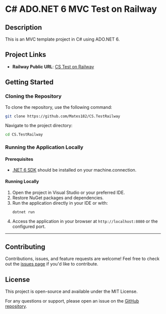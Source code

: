 # C# ADO.NET 6 MVC Test on Railway

## Description
This is an MVC template project in C# using ADO.NET 6.

## Project Links
- **Railway Public URL**: [CS Test on Railway](https://cspracticetask-production.up.railway.app/)

## Getting Started

### Cloning the Repository
To clone the repository, use the following command:
```bash
git clone https://github.com/Mates182/CS.TestRailway
```
Navigate to the project directory:
```bash
cd CS.TestRailway
```

### Running the Application Locally

#### Prerequisites
- [.NET 6 SDK](https://dotnet.microsoft.com/download) should be installed on your machine.connection.

#### Running Locally
1. Open the project in Visual Studio or your preferred IDE.
2. Restore NuGet packages and dependencies.
3. Run the application directly in your IDE or with:
   ```bash
   dotnet run
   ```
5. Access the application in your browser at `http://localhost:8080` or the configured port.


---

## Contributing
Contributions, issues, and feature requests are welcome! Feel free to check out the [issues page](https://github.com/Mates182/CS.TestRailway/issues) if you'd like to contribute.

## License
This project is open-source and available under the MIT License.

For any questions or support, please open an issue on the [GitHub repository](https://github.com/Mates182/CS.TestRailway).